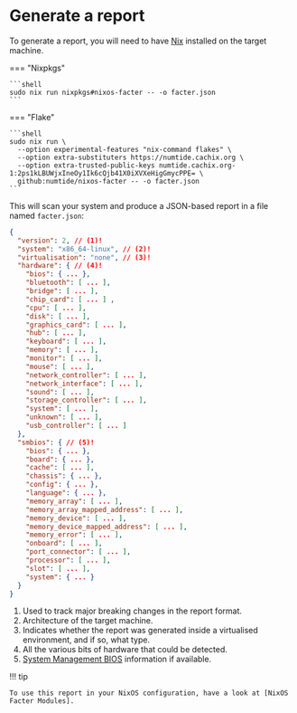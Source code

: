 # Generate a report

To generate a report, you will need to have [Nix] installed on the target machine.

=== "Nixpkgs"

    ```shell
    sudo nix run nixpkgs#nixos-facter -- -o facter.json
    ```

=== "Flake"

    ```shell
    sudo nix run \
      --option experimental-features "nix-command flakes" \
      --option extra-substituters https://numtide.cachix.org \
      --option extra-trusted-public-keys numtide.cachix.org-1:2ps1kLBUWjxIneOy1Ik6cQjb41X0iXVXeHigGmycPPE= \
      github:numtide/nixos-facter -- -o facter.json
    ```


This will scan your system and produce a JSON-based report in a file named `facter.json`:

```json title="facter.json"
{
  "version": 2, // (1)!
  "system": "x86_64-linux", // (2)!
  "virtualisation": "none", // (3)!
  "hardware": { // (4)!
    "bios": { ... },
    "bluetooth": [ ... ],
    "bridge": [ ... ],
    "chip_card": [ ... ] ,
    "cpu": [ ... ],
    "disk": [ ... ],
    "graphics_card": [ ... ],
    "hub": [ ... ],
    "keyboard": [ ... ],
    "memory": [ ... ],
    "monitor": [ ... ],
    "mouse": [ ... ],
    "network_controller": [ ... ],
    "network_interface": [ ... ],
    "sound": [ ... ],
    "storage_controller": [ ... ],
    "system": [ ... ],
    "unknown": [ ... ],
    "usb_controller": [ ... ]
  },
  "smbios": { // (5)!
    "bios": { ... },
    "board": { ... },
    "cache": [ ... ],
    "chassis": { ... },
    "config": { ... },
    "language": { ... },
    "memory_array": [ ... ],
    "memory_array_mapped_address": [ ... ],
    "memory_device": [ ... ],
    "memory_device_mapped_address": [ ... ],
    "memory_error": [ ... ],
    "onboard": [ ... ],
    "port_connector": [ ... ],
    "processor": [ ... ],
    "slot": [ ... ],
    "system": { ... }
  }
}
```

1. Used to track major breaking changes in the report format.
2. Architecture of the target machine.
3. Indicates whether the report was generated inside a virtualised environment, and if so, what type.
4. All the various bits of hardware that could be detected.
5. [System Management BIOS] information if available.

!!! tip

    To use this report in your NixOS configuration, have a look at [NixOS Facter Modules].

[Nix]: https://nixos.org
[Numtide]: https://numtide.com
[Numtide Binary Cache]: https://numtide.cachix.org
[nixos-facter]: https://github.com/numtide/nixos-facter
[nixpkgs]: https://github.com/nixos/nixpkgs
[System Management BIOS]: https://wiki.osdev.org/System_Management_BIOS
[NixOS Facter Modules]: https://github.com/numtide/nixos-facter-modules
